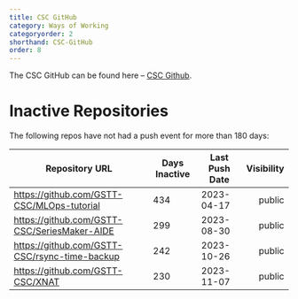 ```yaml
---
title: CSC GitHub
category: Ways of Working
categoryorder: 2
shorthand: CSC-GitHub
order: 8
---
```


The CSC GitHub can be found here – <a href="https://github.com/GSTT-CSC/">CSC Github</a>.

# Inactive Repositories

The following repos have not had a push event for more than 180 days:

| Repository URL | Days Inactive | Last Push Date | Visibility |
| --- | --- | --- | ---: |
| https://github.com/GSTT-CSC/MLOps-tutorial | 434 | 2023-04-17 | public |
| https://github.com/GSTT-CSC/SeriesMaker-AIDE | 299 | 2023-08-30 | public |
| https://github.com/GSTT-CSC/rsync-time-backup | 242 | 2023-10-26 | public |
| https://github.com/GSTT-CSC/XNAT | 230 | 2023-11-07 | public |
